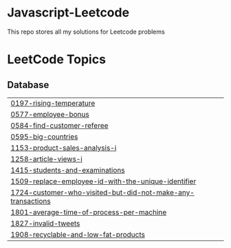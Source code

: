 # Javascript-Leetcode
This repo stores all my solutions for Leetcode problems

<!---LeetCode Topics Start-->
# LeetCode Topics
## Database
|  |
| ------- |
| [0197-rising-temperature](https://github.com/Adongo/Leetcode-Solutions/tree/master/0197-rising-temperature) |
| [0577-employee-bonus](https://github.com/Adongo/Leetcode-Solutions/tree/master/0577-employee-bonus) |
| [0584-find-customer-referee](https://github.com/Adongo/Leetcode-Solutions/tree/master/0584-find-customer-referee) |
| [0595-big-countries](https://github.com/Adongo/Leetcode-Solutions/tree/master/0595-big-countries) |
| [1153-product-sales-analysis-i](https://github.com/Adongo/Leetcode-Solutions/tree/master/1153-product-sales-analysis-i) |
| [1258-article-views-i](https://github.com/Adongo/Leetcode-Solutions/tree/master/1258-article-views-i) |
| [1415-students-and-examinations](https://github.com/Adongo/Leetcode-Solutions/tree/master/1415-students-and-examinations) |
| [1509-replace-employee-id-with-the-unique-identifier](https://github.com/Adongo/Leetcode-Solutions/tree/master/1509-replace-employee-id-with-the-unique-identifier) |
| [1724-customer-who-visited-but-did-not-make-any-transactions](https://github.com/Adongo/Leetcode-Solutions/tree/master/1724-customer-who-visited-but-did-not-make-any-transactions) |
| [1801-average-time-of-process-per-machine](https://github.com/Adongo/Leetcode-Solutions/tree/master/1801-average-time-of-process-per-machine) |
| [1827-invalid-tweets](https://github.com/Adongo/Leetcode-Solutions/tree/master/1827-invalid-tweets) |
| [1908-recyclable-and-low-fat-products](https://github.com/Adongo/Leetcode-Solutions/tree/master/1908-recyclable-and-low-fat-products) |
<!---LeetCode Topics End-->
